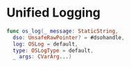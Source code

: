 # Unified Logging

```swift
func os_log(_ message: StaticString,
  dso: UnsafeRawPointer? = #dsohandle,
  log: OSLog = default,
  type: OSLogType = default,
  _ args: CVarArg...)
```
